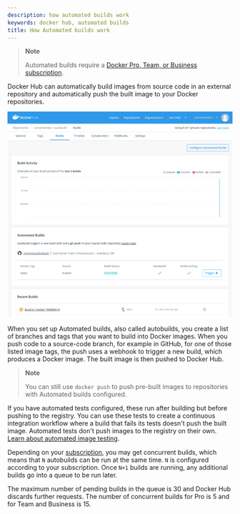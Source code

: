 ```yaml
---
description: how automated builds work
keywords: docker hub, automated builds
title: How Automated builds work
---
```


> **Note**
>
> Automated builds require a
> [Docker Pro, Team, or Business subscription](../../subscription/index.md).

Docker Hub can automatically build images from source code in an external
repository and automatically push the built image to your Docker repositories.

![An automated build dashboard](images/index-dashboard.png)

When you set up Automated builds, also called autobuilds, you create a list of
branches and tags that you want to build into Docker images. When you push code
to a source-code branch, for example in GitHub, for one of those listed image
tags, the push uses a webhook to trigger a new build, which produces a Docker
image. The built image is then pushed to Docker Hub.

> **Note**
>
> You can still use `docker push` to push pre-built images to
repositories with Automated builds configured.

If you have automated tests configured, these run after building but before
pushing to the registry. You can use these tests to create a continuous
integration workflow where a build that fails its tests doesn't push the built
image. Automated tests don't push images to the registry on their own. [Learn about automated image testing](automated-testing.md).

Depending on your [subscription](https://www.docker.com/pricing),
you may get concurrent builds, which means that `N` autobuilds can be run at the
same time. `N` is configured according to your subscription. Once `N+1` builds
are running, any additional builds go into a queue to be run later.

The maximum number of pending builds in the queue is 30 and Docker Hub discards further
requests. The number of concurrent builds for Pro is 5 and
for Team and Business is 15.